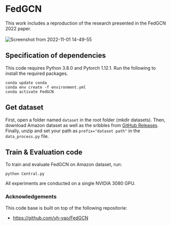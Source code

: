 # FedGCN

This work includes a reproduction of the research presented in the FedGCN 2022 paper.<br>
<br>
![Screenshot from 2022-11-01 14-49-55](https://user-images.githubusercontent.com/65369990/208219481-7655de5e-7cb7-49b9-b84b-1c0e9776728e.png)


## Specification of dependencies
This code requires Python 3.8.0 and Pytorch 1.12.1. Run the following to install the required packages.
```
conda update conda
conda env create -f environment.yml
conda activate FedGCN 
```

## Get dataset
First, open a folder named ```dataset``` in the root folder (mkdir datasets). Then, download Amazon dataset as well as the sribbles from [GitHub Releases](https://github.com/Shakib-IO/FedGCN/releases/tag/v0.1). Finally, unzip and set your path as ```prefix="dataset path"``` in the ```data_process.py``` file.

## Train & Evaluation code
To train and evaluate FedGCN on Amazon dataset, run:
```
python Central.py
```

All experiments are conducted on a single NVIDIA 3080 GPU.

### Acknowledgements
This code base is built on top of the following repositorie:
- https://github.com/yh-yao/FedGCN
